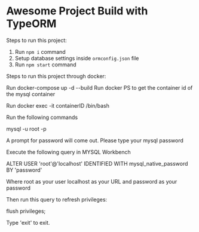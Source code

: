 # Awesome Project Build with TypeORM

Steps to run this project:

1. Run `npm i` command
2. Setup database settings inside `ormconfig.json` file
3. Run `npm start` command

Steps to run this project through docker:

Run docker-compose up -d --build
Run docker PS to get the container id of the mysql container

Run docker exec -it containerID /bin/bash 

Run the following commands 

mysql -u root -p

A prompt for password will come out. Please type your mysql password

Execute the following query in MYSQL Workbench

ALTER USER 'root'@'localhost' IDENTIFIED WITH mysql_native_password BY 'password'

Where root as your user localhost as your URL and password as your password

Then run this query to refresh privileges:

flush privileges;

Type 'exit' to exit. 
